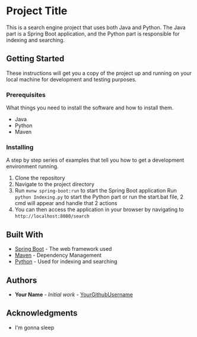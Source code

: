 # Project Title

This is a search engine project that uses both Java and Python. The Java part is a Spring Boot application, and the Python part is responsible for indexing and searching.

## Getting Started

These instructions will get you a copy of the project up and running on your local machine for development and testing purposes.

### Prerequisites

What things you need to install the software and how to install them.

- Java
- Python
- Maven

### Installing

A step by step series of examples that tell you how to get a development environment running.

1. Clone the repository
2. Navigate to the project directory
3. Run `mvnw spring-boot:run` to start the Spring Boot application
   Run `python Indexing.py` to start the Python part
  or run the start.bat file, 2 cmd will appear and handle that 2 actions
4. You can then access the application in your browser by navigating to `http://localhost:8080/search`
   

## Built With

* [Spring Boot](https://spring.io/projects/spring-boot) - The web framework used
* [Maven](https://maven.apache.org/) - Dependency Management
* [Python](https://www.python.org/) - Used for indexing and searching

## Authors

* **Your Name** - *Initial work* - [YourGithubUsername](https://github.com/YourGithubUsername)

## Acknowledgments

* I'm gonna sleep
